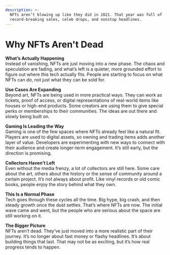 ```yaml
---
description: >-
  NFTs aren’t blowing up like they did in 2021. That year was full of
  record-breaking sales, celeb drops, and nonstop headlines.
---
```


# Why NFTs Aren't Dead

**What’s Actually Happening**\
Instead of vanishing, NFTs are just moving into a new phase. The chaos and speculation are fading, and what’s left is a quieter, more grounded effort to figure out where this tech actually fits. People are starting to focus on what NFTs can _do_, not just what they can be sold for.

**Use Cases Are Expanding**\
Beyond art, NFTs are being used in more practical ways. They can work as tickets, proof of access, or digital representations of real-world items like houses or high-end products. Some creators are using them to give special perks or memberships to their communities. The ideas are out there and slowly being built on.

**Gaming Is Leading the Way**\
Gaming is one of the few spaces where NFTs already feel like a natural fit. Players are used to digital assets, so owning and trading items adds another layer of value. Developers are experimenting with new ways to connect with their audience and create longer-term engagement. It’s still early, but the direction is promising.

**Collectors Haven’t Left**\
Even without the media frenzy, a lot of collectors are still here. Some care about the art, others about the history or the sense of community around a certain project. It’s not always about profit. Like vinyl records or old comic books, people enjoy the story behind what they own.

**This Is a Normal Phase**\
Tech goes through these cycles all the time. Big hype, big crash, and then steady growth once the dust settles. That’s where NFTs are now. The initial wave came and went, but the people who are serious about the space are still working on it.

**The Bigger Picture**\
NFTs aren’t dead. They’ve just moved into a more realistic part of their journey. It’s no longer about fast money or flashy headlines. It’s about building things that last. That may not be as exciting, but it’s how real progress tends to happen.
